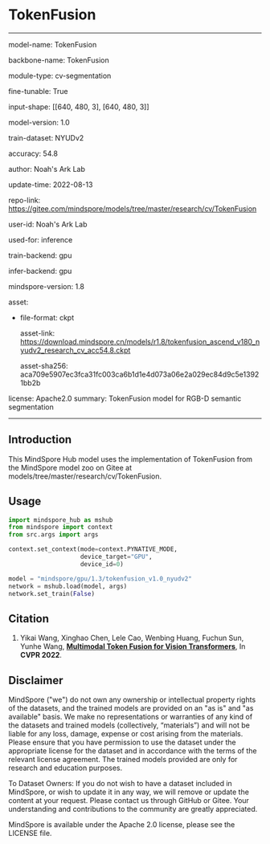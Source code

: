 # TokenFusion

---

model-name: TokenFusion

backbone-name: TokenFusion

module-type: cv-segmentation

fine-tunable: True

input-shape: [[640, 480, 3], [640, 480, 3]]

model-version: 1.0

train-dataset: NYUDv2

accuracy: 54.8

author: Noah's Ark Lab

update-time: 2022-08-13

repo-link: https://gitee.com/mindspore/models/tree/master/research/cv/TokenFusion

user-id: Noah's Ark Lab

used-for: inference

train-backend: gpu

infer-backend: gpu

mindspore-version: 1.8

asset:

- file-format: ckpt

  asset-link: https://download.mindspore.cn/models/r1.8/tokenfusion_ascend_v180_nyudv2_research_cv_acc54.8.ckpt

  asset-sha256: aca709e5907ec3fca31fc003ca6b1d1e4d073a06e2a029ec84d9c5e13921bb2b

license: Apache2.0
summary: TokenFusion model for RGB-D semantic segmentation

---

## Introduction

This MindSpore Hub model uses the implementation of TokenFusion from the MindSpore model zoo on Gitee at models/tree/master/research/cv/TokenFusion.

## Usage

```python
import mindspore_hub as mshub
from mindspore import context
from src.args import args

context.set_context(mode=context.PYNATIVE_MODE,
                    device_target="GPU",
                    device_id=0)

model = "mindspore/gpu/1.3/tokenfusion_v1.0_nyudv2"
network = mshub.load(model, args)
network.set_train(False)
```

## Citation

1. Yikai Wang, Xinghao Chen, Lele Cao, Wenbing Huang, Fuchun Sun, Yunhe Wang, [**Multimodal Token Fusion for Vision Transformers**](https://openaccess.thecvf.com/content/CVPR2022/papers/Wang_Multimodal_Token_Fusion_for_Vision_Transformers_CVPR_2022_paper.pdf), In **CVPR 2022**.

## Disclaimer

MindSpore ("we") do not own any ownership or intellectual property rights of the datasets, and the trained models are provided on an "as is" and "as available" basis. We make no representations or warranties of any kind of the datasets and trained models (collectively, “materials”) and will not be liable for any loss, damage, expense or cost arising from the materials. Please ensure that you have permission to use the dataset under the appropriate license for the dataset and in accordance with the terms of the relevant license agreement. The trained models provided are only for research and education purposes.

To Dataset Owners: If you do not wish to have a dataset included in MindSpore, or wish to update it in any way, we will remove or update the content at your request. Please contact us through GitHub or Gitee. Your understanding and contributions to the community are greatly appreciated.

MindSpore is available under the Apache 2.0 license, please see the LICENSE file.